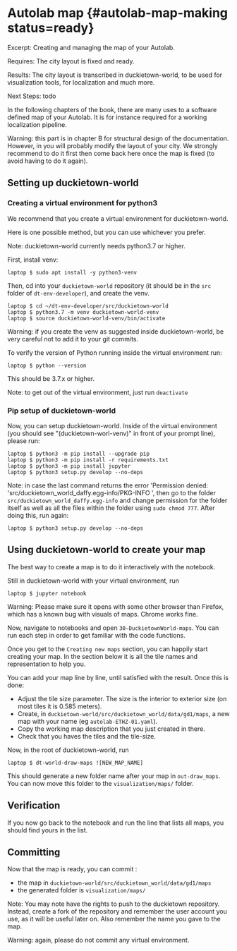 # Autolab map {#autolab-map-making status=ready}

Excerpt: Creating and managing the map of your Autolab.

<div class='requirements' markdown="1">

Requires: The city layout is fixed and ready.

Results: The city layout is transcribed in duckietown-world, to be used for visualization tools, for localization and much more.

Next Steps: todo
</div>

In the following chapters of the book, there are many uses to a software defined map of your Autolab. It is for instance required for a working localization pipeline.

Warning: this part is in chapter B for structural design of the documentation. However, in [](#autolab-auto-charging) you will probably modify the layout of your city. We strongly recommend to do it first then come back here once the map is fixed (to avoid having to do it again).

## Setting up duckietown-world

### Creating a virtual environment for python3

We recommend that you create a virtual environment for duckietown-world.

Here is one possible method, but you can use whichever you prefer.

Note: duckietown-world currently needs python3.7 or higher.

First, install venv:


    laptop $ sudo apt install -y python3-venv


Then, cd into your `duckietown-world` repository (it should be in the `src` folder of `dt-env-developer`), and create the venv.


    laptop $ cd ~/dt-env-developer/src/duckietown-world
    laptop $ python3.7 -m venv duckietown-world-venv
    laptop $ source duckietown-world-venv/bin/activate

Warning: if you create the venv as suggested inside duckietown-world, be very careful not to add it to your git commits.

To verify the version of Python running inside the virtual environment run:

    laptop $ python --version

This should be 3.7.x or higher.

Note: to get out of the virtual environment, just run `deactivate`

### Pip setup of duckietown-world

Now, you can setup duckietown-world. Inside of the virtual environment (you should see "(duckietown-worl-venv)" in front of your prompt line), please run:

    laptop $ python3 -m pip install --upgrade pip
    laptop $ python3 -m pip install -r requirements.txt
    laptop $ python3 -m pip install jupyter
    laptop $ python3 setup.py develop --no-deps

Note: in case the last command returns the error 'Permission denied: 'src/duckietown_world_daffy.egg-info/PKG-INFO ', then go to the folder ```src/duckietown_world_daffy.egg-info``` and change permission for the folder itself as well as all the files within the folder using ```sudo chmod 777```. After doing this, run again:

    laptop $ python3 setup.py develop --no-deps

## Using duckietown-world to create your map

The best way to create a map is to do it interactively with the notebook.

Still in duckietown-world with your virtual environment, run

    laptop $ jupyter notebook


Warning: Please make sure it opens with some other browser than Firefox, which has a known bug with visuals of maps. Chrome works fine.

Now, navigate to notebooks and open `30-DuckietownWorld-maps`. You can run each step in order to get familiar with the code functions.

Once you get to the `Creating new maps` section, you can happily start creating your map. In the section below it is all the tile names and representation to help you.

You can add your map line by line, until satisfied with the result. Once this is done:

* Adjust the tile size parameter. The size is the interior to exterior size (on most tiles it is 0.585 meters).
* Create, in `duckietown-world/src/duckietown_world/data/gd1/maps`, a new map with your name (eg `autolab-ETHZ-01.yaml`).
* Copy the working map description that you just created in there.
* Check that you haves the tiles and the tile-size.

Now, in the root of duckietown-world, run

    laptop $ dt-world-draw-maps ![NEW_MAP_NAME]

This should generate a new folder name after your map in `out-draw_maps`. You can now move this folder to the `visualization/maps/` folder.


## Verification

If you now go back to the notebook and run the line that lists all maps, you should find yours in the list.

## Committing

Now that the map is ready, you can commit :

* the map in `duckietown-world/src/duckietown_world/data/gd1/maps`
* the generated folder is `visualization/maps/`

Note: You may note have the rights to push to the duckietown repository. Instead, create a fork of the repository and remember the user account you use, as it will be useful later on. Also remember the name you gave to the map.

Warning: again, please do not commit any virtual environment.

